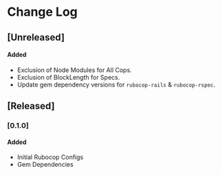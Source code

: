 # Change Log
## [Unreleased]
#### Added
- Exclusion of Node Modules for All Cops.
- Exclusion of BlockLength for Specs.
- Update gem dependency versions for `rubocop-rails` & `rubocop-rspec`.

## [Released]
### [0.1.0]
#### Added
- Initial Rubocop Configs
- Gem Dependencies
